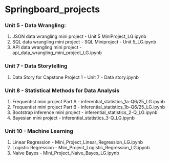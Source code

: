 # Springboard_projects

### Unit 5 - Data Wrangling:

1. JSON data wrangling mini project - Unit 5 MiniProject_LG.ipynb
2. SQL data wrangling mini project - SQL Miniproject - Unit 5_LG.ipynb
3. API data wrangling mini project - api_data_wrangling_mini_project_LG.ipynb

### Unit 7 - Data Storytelling

1. Data Story for Capstone Project 1 - Unit 7 - Data story.ipynb

### Unit 8 - Statistical Methods for Data Analysis

1. Frequentist mini project Part A - inferential_statistics_1a-Q6/25_LG.ipynb
2. Frequentist mini project Part B - inferential_statistics_1b-Q6/25_LG.ipynb
3. Bootstrap inference mini project - inferential_statistics_2-Q_LG.ipynb
4. Bayesian mini project - inferential_statistics_3-Q_LG.ipynb

### Unit 10 - Machine Learning

1. Linear Regression - Mini_Project_Linear_Regression_LG.ipynb
2. Logistic Regression - Mini_Project_Logistic_Regression_LG.ipynb
3. Naive Bayes - Mini_Project_Naive_Bayes_LG.ipynb
